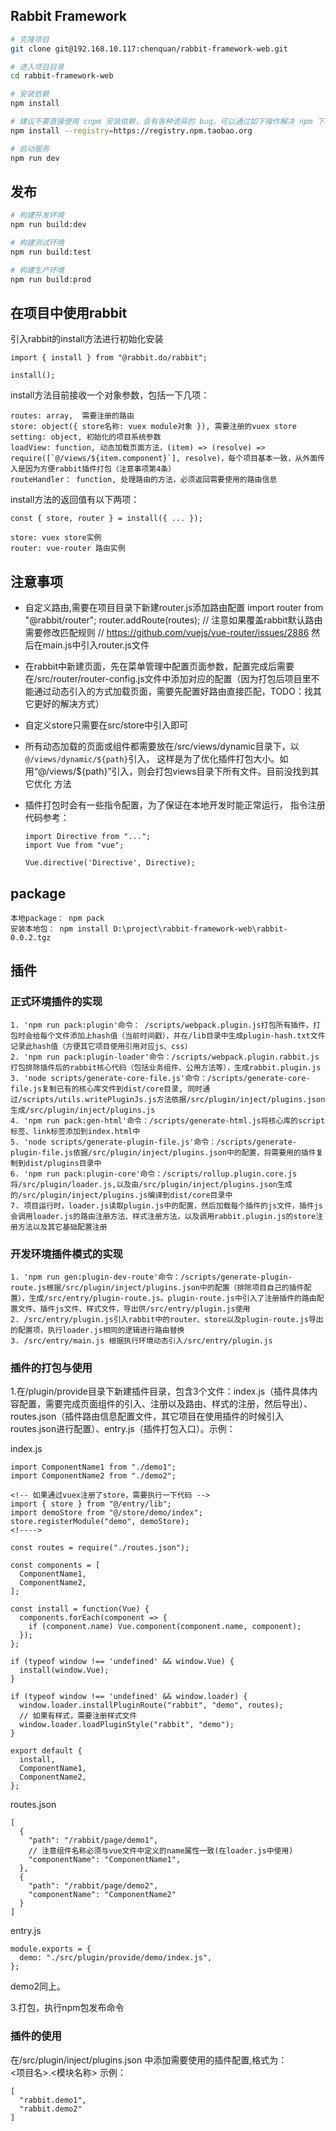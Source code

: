## Rabbit Framework

```bash
# 克隆项目
git clone git@192.168.10.117:chenquan/rabbit-framework-web.git

# 进入项目目录
cd rabbit-framework-web

# 安装依赖
npm install

# 建议不要直接使用 cnpm 安装依赖，会有各种诡异的 bug。可以通过如下操作解决 npm 下载速度慢的问题
npm install --registry=https://registry.npm.taobao.org

# 启动服务
npm run dev
```

## 发布

```bash
# 构建开发环境
npm run build:dev

# 构建测试环境
npm run build:test

# 构建生产环境
npm run build:prod
```

## 在项目中使用rabbit
引入rabbit的install方法进行初始化安装
  ```
  import { install } from "@rabbit.do/rabbit";
  
  install();
  ```
install方法目前接收一个对象参数，包括一下几项：
```
routes: array,  需要注册的路由
store: object({ store名称: vuex module对象 }), 需要注册的vuex store
setting: object, 初始化的项目系统参数
loadView: function, 动态加载页面方法，(item) => (resolve) => require([`@/views/${item.component}`], resolve)，每个项目基本一致，从外面传入是因为方便rabbit插件打包（注意事项第4条）
routeHandler： function, 处理路由的方法，必须返回需要使用的路由信息
```
install方法的返回值有以下两项：
```
const { store, router } = install({ ... });

store: vuex store实例
router: vue-router 路由实例
```

## 注意事项

- 自定义路由,需要在项目目录下新建router.js添加路由配置
    import router from "@rabbit/router";
    router.addRoute(routes); // 注意如果覆盖rabbit默认路由 需要修改匹配规则 // https://github.com/vuejs/vue-router/issues/2886
然后在main.js中引入router.js文件

- 在rabbit中新建页面，先在菜单管理中配置页面参数，配置完成后需要在/src/router/router-config.js文件中添加对应的配置（因为打包后项目里不能通过动态引入的方式加载页面，需要先配置好路由直接匹配，TODO：找其它更好的解决方式）

- 自定义store只需要在src/store中引入即可

- 所有动态加载的页面或组件都需要放在/src/views/dynamic目录下，以`@/views/dynamic/${path}`引入，
这样是为了优化插件打包大小。如用“@/views/${path}”引入，则会打包views目录下所有文件。目前没找到其它优化
方法

- 插件打包时会有一些指令配置，为了保证在本地开发时能正常运行， 指令注册代码参考：
    ```
    import Directive from "...";
    import Vue from "vue";
    
    Vue.directive('Directive', Directive);
    ```


## package
````
本地package： npm pack
安装本地包： npm install D:\project\rabbit-framework-web\rabbit-0.0.2.tgz
````

## 插件

### 正式环境插件的实现
```
1. 'npm run pack:plugin'命令： /scripts/webpack.plugin.js打包所有插件，打包时会给每个文件添加上hash值（当前时间戳），并在/lib目录中生成plugin-hash.txt文件记录此hash值（方便其它项目使用引用对应js、css）
2. 'npm run pack:plugin-loader'命令：/scripts/webpack.plugin.rabbit.js打包排除插件后的rabbit核心代码（包括业务组件、公用方法等），生成rabbit.plugin.js
3. 'node scripts/generate-core-file.js'命令：/scripts/generate-core-file.js复制已有的核心库文件到dist/core目录, 同时通过/scripts/utils.writePluginJs.js方法依据/src/plugin/inject/plugins.json生成/src/plugin/inject/plugins.js
4. 'npm run pack:gen-html'命令：/scripts/generate-html.js将核心库的script标签、link标签添加到index.html中
5. 'node scripts/generate-plugin-file.js'命令：/scripts/generate-plugin-file.js依据/src/plugin/inject/plugins.json中的配置，将需要用的插件复制到dist/plugins目录中
6. 'npm run pack:plugin-core'命令：/scripts/rollup.plugin.core.js将/src/plugin/loader.js,以及由/src/plugin/inject/plugins.json生成的/src/plugin/inject/plugins.js编译到dist/core目录中
7. 项目运行时，loader.js读取plugin.js中的配置，然后加载每个插件的js文件，插件js会调用loader.js的路由注册方法、样式注册方法，以及调用rabbit.plugin.js的store注册方法以及其它基础配置注册
```

### 开发环境插件模式的实现
```
1. 'npm run gen:plugin-dev-route'命令：/scripts/generate-plugin-route.js根据/src/plugin/inject/plugins.json中的配置（排除项目自己的插件配置），生成/src/entry/plugin-route.js。plugin-route.js中引入了注册插件的路由配置文件、插件js文件、样式文件，导出供/src/entry/plugin.js使用
2. /src/entry/plugin.js引入rabbit中的router、store以及plugin-route.js导出的配置项，执行loader.js相同的逻辑进行路由替换
3. /src/entry/main.js 根据执行环境动态引入/src/entry/plugin.js
```

### 插件的打包与使用
1.在/plugin/provide目录下新建插件目录，包含3个文件：index.js（插件具体内容配置，需要完成页面组件的引入、注册以及路由、样式的注册，然后导出）、routes.json（插件路由信息配置文件，其它项目在使用插件的时候引入routes.json进行配置）、entry.js（插件打包入口）。示例：

index.js
```
import ComponentName1 from "./demo1";
import ComponentName2 from "./demo2";

<!-- 如果通过vuex注册了store，需要执行一下代码 -->
import { store } from "@/entry/lib";
import demoStore from "@/store/demo/index";
store.registerModule("demo", demoStore);
<!---->

const routes = require("./routes.json");

const components = [
  ComponentName1,
  ComponentName2,
];

const install = function(Vue) {
  components.forEach(component => {
    if (component.name) Vue.component(component.name, component);
  });
};

if (typeof window !== 'undefined' && window.Vue) {
  install(window.Vue);
}

if (typeof window !== 'undefined' && window.loader) {
  window.loader.installPluginRoute("rabbit", "demo", routes);
  // 如果有样式，需要注册样式文件
  window.loader.loadPluginStyle("rabbit", "demo");
}

export default {
  install,
  ComponentName1,
  ComponentName2,
};

```

routes.json
```
[
  {
    "path": "/rabbit/page/demo1",
    // 注意组件名称必须与vue文件中定义的name属性一致(在loader.js中使用)
    "componentName": "ComponentName1",
  },
  {
    "path": "/rabbit/page/demo2",
    "componentName": "ComponentName2"
  }
]
```
entry.js
```
module.exports = {
  demo: "./src/plugin/provide/demo/index.js",
};
```

demo2同上。

3.打包，执行npm包发布命令

### 插件的使用

在/src/plugin/inject/plugins.json 中添加需要使用的插件配置,格式为：<br>
<项目名>.<模块名称> 示例：
```
[
  "rabbit.demo1",
  "rabbit.demo2"
]
```
